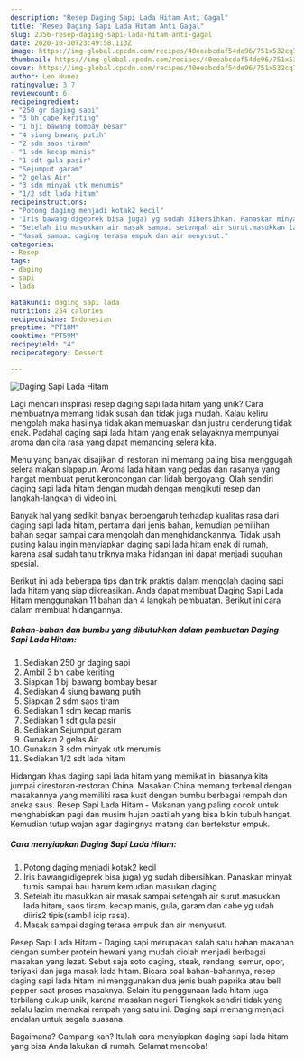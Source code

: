 ```yaml
---
description: "Resep Daging Sapi Lada Hitam Anti Gagal"
title: "Resep Daging Sapi Lada Hitam Anti Gagal"
slug: 2356-resep-daging-sapi-lada-hitam-anti-gagal
date: 2020-10-30T23:49:58.113Z
image: https://img-global.cpcdn.com/recipes/40eeabcdaf54de96/751x532cq70/daging-sapi-lada-hitam-foto-resep-utama.jpg
thumbnail: https://img-global.cpcdn.com/recipes/40eeabcdaf54de96/751x532cq70/daging-sapi-lada-hitam-foto-resep-utama.jpg
cover: https://img-global.cpcdn.com/recipes/40eeabcdaf54de96/751x532cq70/daging-sapi-lada-hitam-foto-resep-utama.jpg
author: Leo Nunez
ratingvalue: 3.7
reviewcount: 6
recipeingredient:
- "250 gr daging sapi"
- "3 bh cabe keriting"
- "1 bji bawang bombay besar"
- "4 siung bawang putih"
- "2 sdm saos tiram"
- "1 sdm kecap manis"
- "1 sdt gula pasir"
- "Sejumput garam"
- "2 gelas Air"
- "3 sdm minyak utk menumis"
- "1/2 sdt lada hitam"
recipeinstructions:
- "Potong daging menjadi kotak2 kecil"
- "Iris bawang(digeprek bisa juga) yg sudah dibersihkan. Panaskan minyak tumis sampai bau harum kemudian masukan daging"
- "Setelah itu masukkan air masak sampai setengah air surut.masukkan lada hitam, saos tiram, kecap manis, gula, garam dan cabe yg udah diiris2 tipis(sambil icip rasa)."
- "Masak sampai daging terasa empuk dan air menyusut."
categories:
- Resep
tags:
- daging
- sapi
- lada

katakunci: daging sapi lada 
nutrition: 254 calories
recipecuisine: Indonesian
preptime: "PT18M"
cooktime: "PT59M"
recipeyield: "4"
recipecategory: Dessert

---
```



![Daging Sapi Lada Hitam](https://img-global.cpcdn.com/recipes/40eeabcdaf54de96/751x532cq70/daging-sapi-lada-hitam-foto-resep-utama.jpg)

Lagi mencari inspirasi resep daging sapi lada hitam yang unik? Cara membuatnya memang tidak susah dan tidak juga mudah. Kalau keliru mengolah maka hasilnya tidak akan memuaskan dan justru cenderung tidak enak. Padahal daging sapi lada hitam yang enak selayaknya mempunyai aroma dan cita rasa yang dapat memancing selera kita.

Menu yang banyak disajikan di restoran ini memang paling bisa menggugah selera makan siapapun. Aroma lada hitam yang pedas dan rasanya yang hangat membuat perut keroncongan dan lidah bergoyang. Olah sendiri daging sapi lada hitam dengan mudah dengan mengikuti resep dan langkah-langkah di video ini.

Banyak hal yang sedikit banyak berpengaruh terhadap kualitas rasa dari daging sapi lada hitam, pertama dari jenis bahan, kemudian pemilihan bahan segar sampai cara mengolah dan menghidangkannya. Tidak usah pusing kalau ingin menyiapkan daging sapi lada hitam enak di rumah, karena asal sudah tahu triknya maka hidangan ini dapat menjadi suguhan spesial.


Berikut ini ada beberapa tips dan trik praktis dalam mengolah daging sapi lada hitam yang siap dikreasikan. Anda dapat membuat Daging Sapi Lada Hitam menggunakan 11 bahan dan 4 langkah pembuatan. Berikut ini cara dalam membuat hidangannya.

<!--inarticleads1-->

##### Bahan-bahan dan bumbu yang dibutuhkan dalam pembuatan Daging Sapi Lada Hitam:

1. Sediakan 250 gr daging sapi
1. Ambil 3 bh cabe keriting
1. Siapkan 1 bji bawang bombay besar
1. Sediakan 4 siung bawang putih
1. Siapkan 2 sdm saos tiram
1. Sediakan 1 sdm kecap manis
1. Sediakan 1 sdt gula pasir
1. Sediakan Sejumput garam
1. Gunakan 2 gelas Air
1. Gunakan 3 sdm minyak utk menumis
1. Sediakan 1/2 sdt lada hitam


Hidangan khas daging sapi lada hitam yang memikat ini biasanya kita jumpai direstoran-restoran China. Masakan China memang terkenal dengan masakannya yang memiliki rasa kuat dengan bumbu berbagai rempah dan aneka saus. Resep Sapi Lada Hitam - Makanan yang paling cocok untuk menghabiskan pagi dan musim hujan pastilah yang bisa bikin tubuh hangat. Kemudian tutup wajan agar dagingnya matang dan bertekstur empuk. 

<!--inarticleads2-->

##### Cara menyiapkan Daging Sapi Lada Hitam:

1. Potong daging menjadi kotak2 kecil
1. Iris bawang(digeprek bisa juga) yg sudah dibersihkan. Panaskan minyak tumis sampai bau harum kemudian masukan daging
1. Setelah itu masukkan air masak sampai setengah air surut.masukkan lada hitam, saos tiram, kecap manis, gula, garam dan cabe yg udah diiris2 tipis(sambil icip rasa).
1. Masak sampai daging terasa empuk dan air menyusut.


Resep Sapi Lada Hitam - Daging sapi merupakan salah satu bahan makanan dengan sumber protein hewani yang mudah diolah menjadi berbagai masakan yang lezat. Sebut saja soto daging, steak, rendang, semur, opor, teriyaki dan juga masak lada hitam. Bicara soal bahan-bahannya, resep daging sapi lada hitam ini menggunakan dua jenis buah paprika atau bell pepper saat proses masaknya. Selain itu penggunaan lada hitam juga terbilang cukup unik, karena masakan negeri Tiongkok sendiri tidak yang selalu lazim memakai rempah yang satu ini. Daging sapi memang menjadi andalan untuk segala suasana. 

Bagaimana? Gampang kan? Itulah cara menyiapkan daging sapi lada hitam yang bisa Anda lakukan di rumah. Selamat mencoba!

